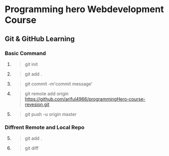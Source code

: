 # Programming hero Webdevelopment Course


## Git & GitHub Learning

### Basic Command

01. > git init
02. > git add .
03. > git commit -m'commit message'
04. > git remote add origin https://github.com/ariful4966/programmingHero-course-revesion.git
05. > git push -u origin master


### Diffrent Remote and Local Repo

05. > git add .
06. > git diff


 
